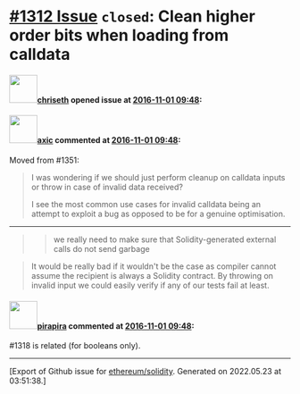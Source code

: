 # [\#1312 Issue](https://github.com/ethereum/solidity/issues/1312) `closed`: Clean higher order bits when loading from calldata

#### <img src="https://avatars.githubusercontent.com/u/9073706?v=4" width="50">[chriseth](https://github.com/chriseth) opened issue at [2016-11-01 09:48](https://github.com/ethereum/solidity/issues/1312):



#### <img src="https://avatars.githubusercontent.com/u/20340?v=4" width="50">[axic](https://github.com/axic) commented at [2016-11-01 09:48](https://github.com/ethereum/solidity/issues/1312#issuecomment-260327165):

Moved from #1351:

> I was wondering if we should just perform cleanup on calldata inputs or throw in case of invalid data received?
>
> I see the most common use cases for invalid calldata being an attempt to exploit a bug as opposed to be for a genuine optimisation.

---

> > we really need to make sure that Solidity-generated external calls do not send garbage

> It would be really bad if it wouldn't be the case as compiler cannot assume the recipient is always a Solidity contract. By throwing on invalid input we could easily verify if any of our tests fail at least.

#### <img src="https://avatars.githubusercontent.com/u/44281?u=19789513178700ad73a6cf535a40fbbfdc1ad615&v=4" width="50">[pirapira](https://github.com/pirapira) commented at [2016-11-01 09:48](https://github.com/ethereum/solidity/issues/1312#issuecomment-260688512):

#1318 is related (for booleans only).


-------------------------------------------------------------------------------



[Export of Github issue for [ethereum/solidity](https://github.com/ethereum/solidity). Generated on 2022.05.23 at 03:51:38.]
